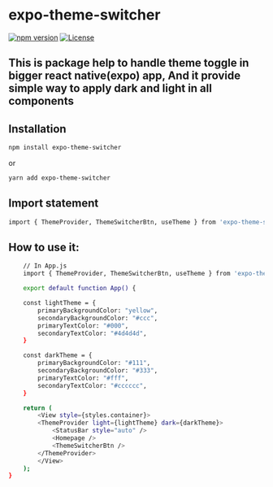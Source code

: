 # expo-theme-switcher

[![npm version](https://img.shields.io/npm/v/expo-theme-switcher)](https://www.npmjs.com/package/expo-theme-switcher)
[![License](https://img.shields.io/badge/License-Apache%202.0-brightgreen.svg)](https://opensource.org/licenses/Apache-2.0)

## This is package help to handle theme toggle in bigger react native(expo) app, And it provide simple way to apply dark and light in all components

## Installation

```sh
npm install expo-theme-switcher

```

or

```sh
yarn add expo-theme-switcher

```

## Import statement

```sh
import { ThemeProvider, ThemeSwitcherBtn, useTheme } from 'expo-theme-switcher';

```

## How to use it:

```sh
    // In App.js
    import { ThemeProvider, ThemeSwitcherBtn, useTheme } from 'expo-theme-switcher';

    export default function App() {

    const lightTheme = {
        primaryBackgroundColor: "yellow",
        secondaryBackgroundColor: "#ccc",
        primaryTextColor: "#000",
        secondaryTextColor: "#4d4d4d",
    }

    const darkTheme = {
        primaryBackgroundColor: "#111",
        secondaryBackgroundColor: "#333",
        primaryTextColor: "#fff",
        secondaryTextColor: "#cccccc",
    }

    return (
        <View style={styles.container}>
        <ThemeProvider light={lightTheme} dark={darkTheme}>
            <StatusBar style="auto" />
            <Homepage />
            <ThemeSwitcherBtn />
        </ThemeProvider>
        </View>
    );
}

```